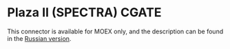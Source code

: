 # Plaza II (SPECTRA) CGATE

This connector is available for MOEX only, and the description can be found in the [Russian version](https://doc.stocksharp.ru/topics/api/connectors/russia/plaza.html).
